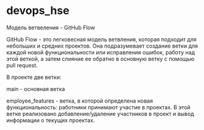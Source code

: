 # devops_hse

Модель ветвеления - GitHub Flow

GitHub Flow - это легковесная модель ветвления, которая подходит для небольших и средних проектов. Она подразумевает создание ветки для каждой новой функциональности или исправления ошибок, работу над этой веткой, а затем слияние ее обратно в основную ветку с помощью pull request.

В проекте две ветки:

  main - основная ветка
  
  employee_features - ветка, в которой определена новая функциональность: работники принимают участие в проектах. В этой ветке реализовано добавление/удаление участников в проект и вывод информации о текущих проектах.
